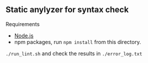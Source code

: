 Static anylyzer for syntax check
--------------------------------

Requirements

* [Node.js](http;//nodejs.org)
* npm packages, run `npm install` from this directory.

`./run_lint.sh` and check the results in `./error_log.txt`